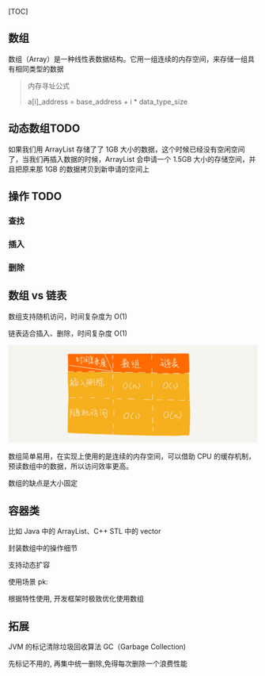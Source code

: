 [TOC]

## 数组

数组（Array）是一种线性表数据结构。它用一组连续的内存空间，来存储一组具有相同类型的数据

> 内存寻址公式
>
> a[i]_address = base_address + i * data_type_size 



## 动态数组TODO

如果我们用 ArrayList 存储了了 1GB 大小的数据，这个时候已经没有空闲空间了，当我们再插入数据的时候，ArrayList 会申请一个 1.5GB 大小的存储空间，并且把原来那 1GB 的数据拷贝到新申请的空间上

## 操作 TODO

### 查找

### 插入

### 删除



## 数组 vs 链表

数组支持随机访问，时间复杂度为 O(1)

链表适合插入、删除，时间复杂度 O(1)

![](../img/7.jpg)

数组简单易用，在实现上使用的是连续的内存空间，可以借助 CPU 的缓存机制，预读数组中的数据，所以访问效率更高。

数组的缺点是大小固定

## 容器类

比如 Java 中的 ArrayList、C++ STL 中的 vector

封装数组中的操作细节

支持动态扩容



使用场景 pk:

根据特性使用, 开发框架时极致优化使用数组



## 拓展

JVM 的标记清除垃圾回收算法 GC（Garbage Collection)

先标记不用的, 再集中统一删除,免得每次删除一个浪费性能

